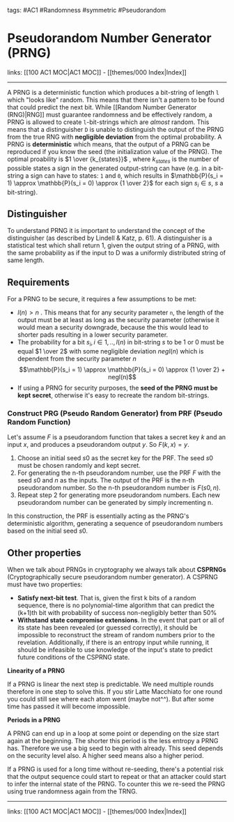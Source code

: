 tags: #AC1 #Randomness #symmetric #Pseudorandom

# Pseudorandom Number Generator (PRNG)

links: [[100 AC1 MOC|AC1 MOC]] - [[themes/000 Index|Index]]

---

A PRNG is a deterministic function which produces a bit-string of length `l` which "looks like" random. This means that there isn't a pattern to be found that could predict the next bit. While [[Random Number Generator (RNG)|RNG]] must guarantee randomness and be effectively random, a PRNG is allowed to create `l`-bit-strings which are *almost* random. This means that a distinguisher `D` is unable to distinguish the output of the PRNG from the true RNG with **negligible deviation** from the optimal probability. A PRNG is **deterministic** which means, that the output of a PRNG can be reproduced if you know the seed (the initialization value of the PRNG). The optimal proability is $1 \over {k_{states}}$ , where $k_{states}$ is the number of possible states a sign in the generated output-string can have (e.g. in a bit-string a sign can have to states: `1` and `0`, which results in $\mathbb{P}(s_i = 1) \approx \mathbb{P}(s_i = 0) \approx {1 \over 2}$ for each sign $s_i \in s$, $s$ a bit-string).

## Distinguisher 
To understand PRNG it is important to understand the concept of the distinguisher (as described by Lindell & Katz, p. 61). A distinguisher is a statistical test which shall return 1, given the output string of a PRNG, with the same probability as if the input to D was a uniformly distributed string of same length.

## Requirements
For a PRNG to be secure, it requires a few assumptions to be met:
- $l(n) > n$ . This means that for any security parameter `n`, the length of the output must be at least as long as the security parameter (otherwise it would mean a security downgrade, because the this would lead to shorter pads resulting in a lower security parameter.
- The probability for a bit $s_i, i \in 1,.., l(n)$  in bit-string $s$ to be 1 or 0 must be equal $1 \over 2$ with some negligible deviation $negl(n)$ which is dependent from the security parameter $n$
$$\mathbb{P}(s_i = 1) \approx \mathbb{P}(s_i = 0) \approx  {1 \over 2} + negl(n)$$
- If using a PRNG for security purposes, the **seed of the PRNG must be kept secret**, otherwise it's easy to recreate the random bit-strings.

### Construct PRG (Pseudo Random Generator) from PRF (Pseudo Random Function)

Let's assume $F$ is a pseudorandom function that takes a secret key $k$ and an input $x$, and produces a pseudorandom output $y$. So $F(k, x) = y$.

1. Choose an initial seed $s0$ as the secret key for the PRF. The seed $s0$ must be chosen randomly and kept secret.
2. For generating the n-th pseudorandom number, use the PRF $F$ with the seed $s0$ and $n$ as the inputs. The output of the PRF is the n-th pseudorandom number. So the n-th pseudorandom number is $F(s0, n)$.
3. Repeat step 2 for generating more pseudorandom numbers. Each new pseudorandom number can be generated by simply incrementing n.

In this construction, the PRF is essentially acting as the PRNG's deterministic algorithm, generating a sequence of pseudorandom numbers based on the initial seed $s0$.

## Other properties

When we talk about PRNGs in cryptography we always talk about **CSPRNGs** (Cryptographically secure pseudorandom number generator). A CSPRNG must have two properties:

* **Satisfy next-bit test**. That is, given the first k bits of a random sequence, there is no polynomial-time algorithm that can predict the (k+1)th bit with probability of success non-negligibly better than 50%
* **Withstand state compromise extensions**. In the event that part or all of its state has been revealed (or guessed correctly), it should be impossible to reconstruct the stream of random numbers prior to the revelation. Additionally, if there is an entropy input while running, it should be infeasible to use knowledge of the input's state to predict future conditions of the CSPRNG state.

**Linearity of a PRNG**

If a PRNG is linear the next step is predictable. We need multiple rounds therefore in one step to solve this. If you stir Latte Macchiato for one round you could still see where each atom went (maybe not^^). But after some time has passed it will become impossible. 

**Periods in a PRNG**

A PRNG can end up in a loop at some point or depending on the size start again at the beginning. The shorter this period is the less entropy a PRNG has. Therefore we use a big seed to begin with already. This seed depends on the security level also. A higher seed means also a higher period.

If a PRNG is used for a long time without re-seeding, there's a potential risk that the output sequence could start to repeat or that an attacker could start to infer the internal state of the PRNG. To counter this we re-seed the PRNG using true randomness again from the TRNG. 

---
links: [[100 AC1 MOC|AC1 MOC]] - [[themes/000 Index|Index]]